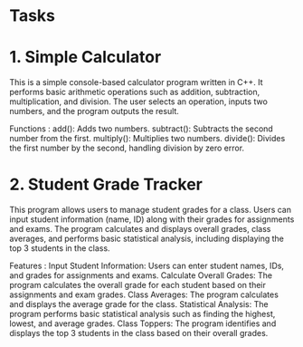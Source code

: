 # Tasks
# 1. Simple Calculator
This is a simple console-based calculator program written in C++. It performs basic arithmetic operations such as addition, subtraction, multiplication, and division. The user selects an operation, inputs two numbers, and the program outputs the result.

Functions :
add(): Adds two numbers.
subtract(): Subtracts the second number from the first.
multiply(): Multiplies two numbers.
divide(): Divides the first number by the second, handling division by zero error.

# 2. Student Grade Tracker
This program allows users to manage student grades for a class. Users can input student information (name, ID) along with their grades for assignments and exams. The program calculates and displays overall grades, class averages, and performs basic statistical analysis, including displaying the top 3 students in the class.

Features :
Input Student Information: Users can enter student names, IDs, and grades for assignments and exams.
Calculate Overall Grades: The program calculates the overall grade for each student based on their assignments and exam grades.
Class Averages: The program calculates and displays the average grade for the class.
Statistical Analysis: The program performs basic statistical analysis such as finding the highest, lowest, and average grades.
Class Toppers: The program identifies and displays the top 3 students in the class based on their overall grades.
